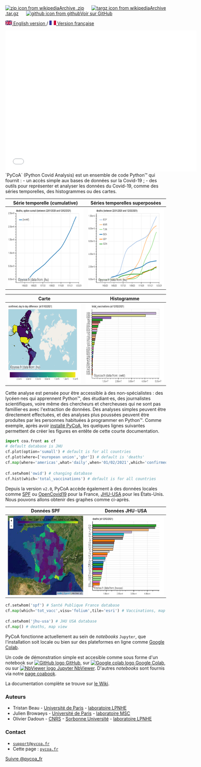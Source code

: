 <!-- # <img src="fig/logo-anime.gif" width="140px" align=top> 
Avril 2020 / Février 2021 -->

<section id="downloads" class="clearfix">
  <a href="https://github.com/coa-project/pycoa/archive/v2.0.zip" id="download-zip" class="button" target=_blank><span><img src="https://upload.wikimedia.org/wikipedia/commons/9/9c/The_Unarchiver_zip.png" height="25px" align="bottom" alt="zip icon from wikipedia">Archive .zip</span></a>
  &nbsp;&nbsp;&nbsp;&nbsp;
  <a href="https://github.com/coa-project/pycoa/archive/v2.0.tar.gz" id="download-tar-gz" class="button" target=_blank><span>
    <img src="https://upload.wikimedia.org/wikipedia/commons/e/e4/Tar_gz_archive_icon.svg" height="25px" align="bottom" alt="targz icon from wikipedia">Archive .tar.gz</span></a>
  &nbsp;&nbsp;&nbsp;&nbsp;
  <a href="https://github.com/coa-project/pycoa/tree/v2.0" id="view-on-github" class="button" target=_blank><span><img src="https://github.githubassets.com/images/modules/logos_page/GitHub-Mark.png" height="25px" align="bottom" alt="github icon from github">Voir sur GitHub</span></a>
</section>

[<img src="fig/UK.png" height="14px" alt="UK flag"> English  version ](http://pycoa.fr) / 
[ <img src="fig/FR.png" height="14px" alt="FR flag"> Version française ](http://pycoa.fr/index_FR) 

<center>
<iframe height="440" width="600" src="fig/pycoa_v2.0_mapworld.html" frameborder="0"></iframe>
</center>
`PyCoA` (Python Covid Analysis) est un ensemble de code Python™ qui fournit :
- un accès simple aux bases de données sur la Covid-19 ;
- des outils pour représenter et analyser les données du Covid-19, comme des séries temporelles, des histogrammes ou des cartes.


|Série temporelle (cumulative) | Séries temporelles superposées |
|------------|-------------|
|<a href="fig/pycoa_v2_plot_sumall.html" target="_blank"><img src="fig/pycoa_v2.0_plot_sumall.png" height="250px" width="300px"></a>|<a href="fig/pycoa_v2_plot_std.html" target="_blank"><img src="fig/pycoa_v2.0_plot_std.png" height="250px" width="300px"></a>|


|Carte | Histogramme | 
|------------|-------------|
|<a href="fig/pycoa_v2.0_map.html" target="_blank"><img src="fig/pycoa_v2.0_map.png" height="250px" width="300"></a>|<a href="fig/pycoa_v2.0_hist_bycountry.html" target="_blank"><img src="fig/pycoa_v2.0_hist_bycountry.png" height="250px" width="300px"></a>|

<!--<img src="fig/pycoa_v2.0_hist_byvalue.png" height="200px" align=top>-->
<!-- <img src="fig/pycoa_v2.0_pandas.png" height="200px" align=top> -->

Cette analyse est pensée pour être accessible à des non-spécialistes : des lycéen·nes qui apprennent Python™, des étudiant·es, des journalistes scientifiques, voire même des chercheurs et chercheuses qui ne sont pas famillier·es avec l'extraction de données. Des analyses simples peuvent être directement effectuées, et des analyses plus poussées peuvent être produites par les personnes habituées à programmer en Python™. Comme exemple, après avoir <a href="https://github.com/coa-project/pycoa/wiki/FR:Install" target=_blank>installé PyCoA</a>, les quelques lignes suivantes permettent de créer les figures en entête de cette courte documentation.

```python
import coa.front as cf
# default database is JHU
cf.plot(option='sumall') # default is for all countries
cf.plot(where=['european union','gbr']) # default is 'deaths'
cf.map(where='americas',what='daily',when='01/02/2021',which='confirmed')

cf.setwhom('owid') # changing database
cf.hist(which='total_vaccinations') # default is for all countries
```
Depuis la version `v2.0`, PyCoA accède également à des données locales comme [SPF](https://www.santepubliquefrance.fr/dossiers/coronavirus-covid-19) ou [OpenCovid19](https://github.com/opencovid19-fr) pour la France, [JHU-USA](https://coronavirus.jhu.edu/) pour les États-Unis. Nous pouvons allons obtenir des graphes comme ci-après.

|Données SPF | Données JHU-USA |
|------------|-------------|
|<a href="fig/pycoa_v2.0_spf.html" target="_blank"><img src="fig/pycoa_v2.0_spf.png" height="250px" width="300"></a>|<a href="fig/pycoa_v2.0_jhu-usa.html" target="_blank"><img src="fig/pycoa_v2.0_jhu-usa.png" height="250px" width="300px"></a>|

```python
cf.setwhom('spf') # Santé Publique France database
cf.map(which='tot_vacc',visu='folium',tile='esri') # Vaccinations, map view with folium visualization output

cf.setwhom('jhu-usa') # JHU USA database
cf.map() # deaths, map view
```

PyCoA fonctionne actuellement au sein de _notebooks_ `Jupyter`, que l'installation soit locale ou bien sur des plateformes en ligne comme <a href="https://colab.research.google.com/" target=_blank>Google Colab</a>.

Un code de démonstration simple est accesible comme sous forme d'un notebook sur <a href="https://github.com/coa-project/coabook/blob/master/demo_pycoa.ipynb" target=_blank ><img src="https://github.githubassets.com/images/modules/logos_page/GitHub-Mark.png" height="20" alt="GitHub logo" /> GitHub</a>, sur <a href="https://colab.research.google.com/github/coa-project/coabook/blob/master/demo_pycoa.ipynb" target=_blank ><img src="https://colab.research.google.com/img/colab_favicon_256px.png" height="20" alt="Google colab logo" /> Google Colab</a>, ou sur <a href="https://nbviewer.jupyter.org/github/coa-project/coabook/blob/master/demo_pycoa.ipynb" target=_blank ><img src="https://nbviewer.jupyter.org/static/img/nav_logo.svg" height="20" alt="NbViewer logo" /> Jupyter NbViewer</a>. D'autres _notebooks_ sont fournis via notre <a href="https://github.com/coa-project/coabook/blob/master/README.md" target=_blank >page coabook</a>.

La documentation complète se trouve sur <a href="https://github.com/coa-project/pycoa/wiki/FR:Home" target=_blank>le Wiki</a>.

### Auteurs

* Tristan Beau - [Université de Paris](http://u-paris.fr) - [laboratoire LPNHE](http://lpnhe.in2p3.fr/)
* Julien Browaeys - [Université de Paris](http://u-paris.fr) - [laboratoire MSC](http://www.msc.univ-paris-diderot.fr/)
* Olivier Dadoun - [CNRS](http://cnrs.fr) - [Sorbonne Université](https://www.sorbonne-universite.fr/) - [laboratoire LPNHE](http://lpnhe.in2p3.fr/)

### Contact
* [`support@pycoa.fr`](mailto:support@pycoa.fr)
* Cette page : [`pycoa.fr`](http://pycoa.fr)

<a href="https://twitter.com/pycoa_fr?ref_src=twsrc%5Etfw" class="twitter-follow-button" data-show-count="false">Suivre @pycoa_fr</a>
<script async src="https://platform.twitter.com/widgets.js" charset="utf-8"></script>
